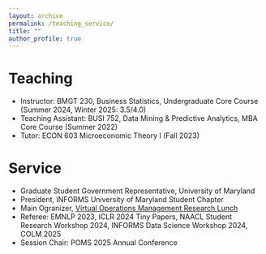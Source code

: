 ```yaml
---
layout: archive
permalink: /teaching_service/
title: ""
author_profile: true
---
```


Teaching
======

* Instructor: BMGT 230, Business Statistics, Undergraduate Core Course (Summer 2024, Winter 2025: 3.5/4.0)
* Teaching Assistant: BUSI 752, Data Mining & Predictive Analytics, MBA Core Course (Summer 2022)
* Tutor: ECON 603 Microeconomic Theory I (Fall 2023)

Service
======

* Graduate Student Government Representative, University of Maryland
* President, INFORMS University of Maryland Student Chapter 
* Main Ogranizer, [Virtual Operations Management Research Lunch](https://sites.google.com/umd.edu/vomrl/home)
* Referee: EMNLP 2023, ICLR 2024 Tiny Papers, NAACL Student Research Workshop 2024, INFORMS Data Science Workshop 2024, COLM 2025
* Session Chair: POMS 2025 Annual Conference


